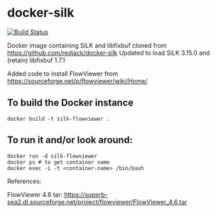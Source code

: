 # docker-silk

[![Build Status](https://img.shields.io/travis/redjack/docker-silk/master.svg)](https://travis-ci.org/redjack/docker-silk)

Docker image containing SiLK and libfixbuf cloned from https://github.com/redjack/docker-silk
  Updated to load SiLK 3.15.0 and (retain) libfixbuf 1.7.1

Added code to install FlowViewer from https://sourceforge.net/p/flowviewer/wiki/Home/

## To build the Docker instance

```
docker build -t silk-flowviewer .
```

## To run it and/or look around:

```
docker run -d silk-flowviewer
docker ps # to get container name
docker exec -i -t <container-name> /bin/bash
```
References:


FlowViewer 4.6 tar: https://superb-sea2.dl.sourceforge.net/project/flowviewer/FlowViewer_4.6.tar